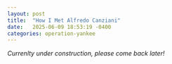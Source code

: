 ```yaml
---
layout: post
title:  "How I Met Alfredo Canziani"
date:   2025-06-09 18:53:19 -0400
categories: operation-yankee
---
```


*Currenlty under construction, please come back later!*

